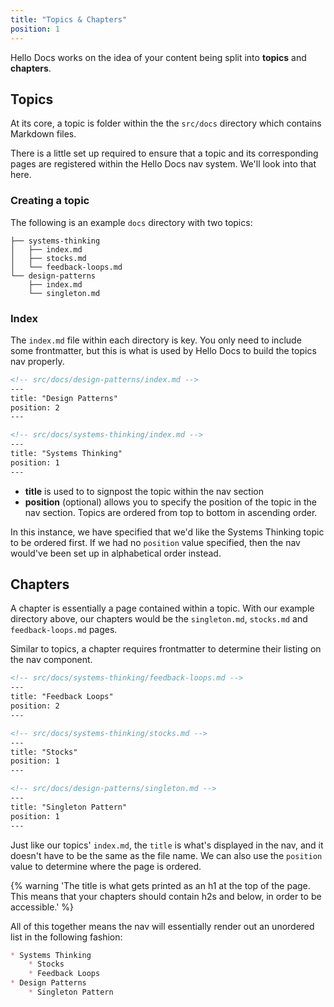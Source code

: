 ```yaml
---
title: "Topics & Chapters"
position: 1
---
```


Hello Docs works on the idea of your content being split into **topics** and **chapters**.

## Topics

At its core, a topic is folder within the the `src/docs` directory which contains Markdown files.

There is a little set up required to ensure that a topic and its corresponding pages are registered within the Hello Docs nav system. We'll look into that here.

### Creating a topic

The following is an example `docs` directory with two topics:

```shell
├── systems-thinking
│   ├── index.md
│   ├── stocks.md
│   └── feedback-loops.md
└── design-patterns
    ├── index.md
    └── singleton.md
```

### Index

The `index.md` file within each directory is key. You only need to include some frontmatter, but this is what is used by Hello Docs to build the topics nav properly.

```md
<!-- src/docs/design-patterns/index.md -->
---
title: "Design Patterns"
position: 2
---

<!-- src/docs/systems-thinking/index.md -->
---
title: "Systems Thinking"
position: 1
---

```

- **title** is used to to signpost the topic within the nav section
- **position** (optional) allows you to specify the position of the topic in the nav section. Topics are ordered from top to bottom in ascending order.

In this instance, we have specified that we'd like the Systems Thinking topic to be ordered first. If we had no `position` value specified, then the nav would've been set up in alphabetical order instead.

## Chapters

A chapter is essentially a page contained within a topic. With our example directory above, our chapters would be the `singleton.md`, `stocks.md` and `feedback-loops.md` pages.

Similar to topics, a chapter requires frontmatter to determine their listing on the nav component.

```md
<!-- src/docs/systems-thinking/feedback-loops.md -->
---
title: "Feedback Loops"
position: 2
---

<!-- src/docs/systems-thinking/stocks.md -->
---
title: "Stocks"
position: 1
---

<!-- src/docs/design-patterns/singleton.md -->
---
title: "Singleton Pattern"
position: 1
---
```

Just like our topics' `index.md`, the `title` is what's displayed in the nav, and it doesn't have to be the same as the file name. We can also use the `position` value to determine where the page is ordered.

{% warning 'The title is what gets printed as an h1 at the top of the page. This means that your chapters should contain h2s and below, in order to be accessible.' %}

All of this together means the nav will essentially render out an unordered list in the following fashion:

```md
* Systems Thinking
    * Stocks
    * Feedback Loops
* Design Patterns
    * Singleton Pattern
```
